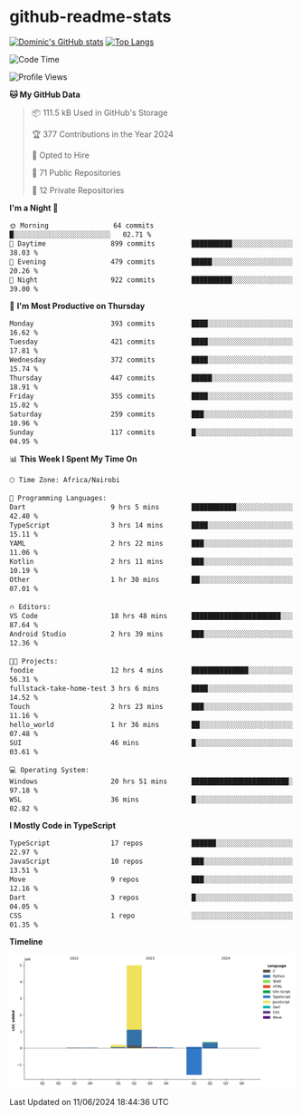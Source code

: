 # github-readme-stats
[![Dominic's GitHub stats](https://github-readme-stats.vercel.app/api?username=Domengo&show_icons=true)](https://github.com/anuraghazra/github-readme-stats)
[![Top Langs](https://github-readme-stats.vercel.app/api/top-langs/?username=Domengo&show_icons=true)](https://github.com/Domengo/github-readme-stats)

<!--START_SECTION:waka-->
![Code Time](http://img.shields.io/badge/Code%20Time-710%20hrs%2045%20mins-blue)

![Profile Views](http://img.shields.io/badge/Profile%20Views-0-blue)

**🐱 My GitHub Data** 

> 📦 111.5 kB Used in GitHub's Storage 
 > 
> 🏆 377 Contributions in the Year 2024
 > 
> 💼 Opted to Hire
 > 
> 📜 71 Public Repositories 
 > 
> 🔑 12 Private Repositories 
 > 
**I'm a Night 🦉** 

```text
🌞 Morning                64 commits          █░░░░░░░░░░░░░░░░░░░░░░░░   02.71 % 
🌆 Daytime                899 commits         ██████████░░░░░░░░░░░░░░░   38.03 % 
🌃 Evening                479 commits         █████░░░░░░░░░░░░░░░░░░░░   20.26 % 
🌙 Night                  922 commits         ██████████░░░░░░░░░░░░░░░   39.00 % 
```
📅 **I'm Most Productive on Thursday** 

```text
Monday                   393 commits         ████░░░░░░░░░░░░░░░░░░░░░   16.62 % 
Tuesday                  421 commits         ████░░░░░░░░░░░░░░░░░░░░░   17.81 % 
Wednesday                372 commits         ████░░░░░░░░░░░░░░░░░░░░░   15.74 % 
Thursday                 447 commits         █████░░░░░░░░░░░░░░░░░░░░   18.91 % 
Friday                   355 commits         ████░░░░░░░░░░░░░░░░░░░░░   15.02 % 
Saturday                 259 commits         ███░░░░░░░░░░░░░░░░░░░░░░   10.96 % 
Sunday                   117 commits         █░░░░░░░░░░░░░░░░░░░░░░░░   04.95 % 
```


📊 **This Week I Spent My Time On** 

```text
🕑︎ Time Zone: Africa/Nairobi

💬 Programming Languages: 
Dart                     9 hrs 5 mins        ███████████░░░░░░░░░░░░░░   42.40 % 
TypeScript               3 hrs 14 mins       ████░░░░░░░░░░░░░░░░░░░░░   15.11 % 
YAML                     2 hrs 22 mins       ███░░░░░░░░░░░░░░░░░░░░░░   11.06 % 
Kotlin                   2 hrs 11 mins       ███░░░░░░░░░░░░░░░░░░░░░░   10.19 % 
Other                    1 hr 30 mins        ██░░░░░░░░░░░░░░░░░░░░░░░   07.01 % 

🔥 Editors: 
VS Code                  18 hrs 48 mins      ██████████████████████░░░   87.64 % 
Android Studio           2 hrs 39 mins       ███░░░░░░░░░░░░░░░░░░░░░░   12.36 % 

🐱‍💻 Projects: 
foodie                   12 hrs 4 mins       ██████████████░░░░░░░░░░░   56.31 % 
fullstack-take-home-test 3 hrs 6 mins        ████░░░░░░░░░░░░░░░░░░░░░   14.52 % 
Touch                    2 hrs 23 mins       ███░░░░░░░░░░░░░░░░░░░░░░   11.16 % 
hello_world              1 hr 36 mins        ██░░░░░░░░░░░░░░░░░░░░░░░   07.48 % 
SUI                      46 mins             █░░░░░░░░░░░░░░░░░░░░░░░░   03.61 % 

💻 Operating System: 
Windows                  20 hrs 51 mins      ████████████████████████░   97.18 % 
WSL                      36 mins             █░░░░░░░░░░░░░░░░░░░░░░░░   02.82 % 
```

**I Mostly Code in TypeScript** 

```text
TypeScript               17 repos            ██████░░░░░░░░░░░░░░░░░░░   22.97 % 
JavaScript               10 repos            ███░░░░░░░░░░░░░░░░░░░░░░   13.51 % 
Move                     9 repos             ███░░░░░░░░░░░░░░░░░░░░░░   12.16 % 
Dart                     3 repos             █░░░░░░░░░░░░░░░░░░░░░░░░   04.05 % 
CSS                      1 repo              ░░░░░░░░░░░░░░░░░░░░░░░░░   01.35 % 
```



**Timeline**

![Lines of Code chart](https://raw.githubusercontent.com/Domengo/Domengo/main/assets/bar_graph.png)


 Last Updated on 11/06/2024 18:44:36 UTC
<!--END_SECTION:waka-->


